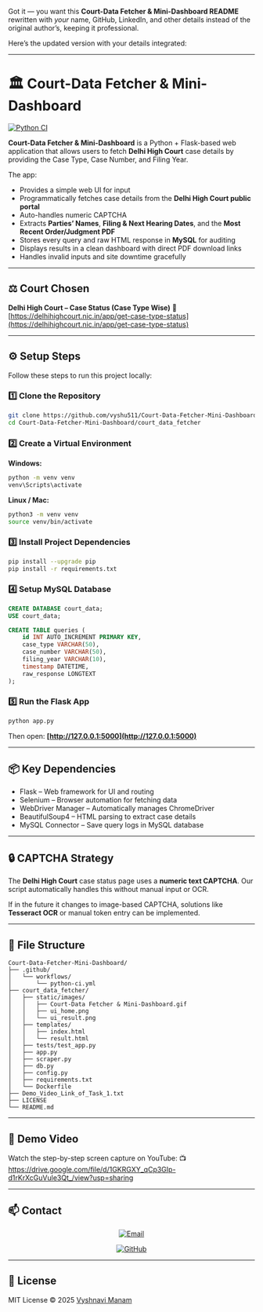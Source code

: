 Got it — you want this **Court-Data Fetcher & Mini-Dashboard README** rewritten with *your* name, GitHub, LinkedIn, and other details instead of the original author’s, keeping it professional.

Here’s the updated version with your details integrated:

---

# 🏛️ Court-Data Fetcher & Mini-Dashboard

[![Python CI](https://github.com/vyshu511/Court-Data-Fetcher-Mini-Dashboard/actions/workflows/python-ci.yml/badge.svg)](https://github.com/vyshu511/Court-Data-Fetcher-Mini-Dashboard/actions/workflows/python-ci.yml)

**Court-Data Fetcher & Mini-Dashboard** is a Python + Flask-based web application that allows users to fetch **Delhi High Court** case details by providing the Case Type, Case Number, and Filing Year.

The app:

* Provides a simple web UI for input
* Programmatically fetches case details from the **Delhi High Court public portal**
* Auto-handles numeric CAPTCHA
* Extracts **Parties’ Names**, **Filing & Next Hearing Dates**, and the **Most Recent Order/Judgment PDF**
* Stores every query and raw HTML response in **MySQL** for auditing
* Displays results in a clean dashboard with direct PDF download links
* Handles invalid inputs and site downtime gracefully

---

## ⚖️ Court Chosen

**Delhi High Court – Case Status (Case Type Wise)**
🔗 [https://delhihighcourt.nic.in/app/get-case-type-status](https://delhihighcourt.nic.in/app/get-case-type-status)

---

## ⚙️ Setup Steps

Follow these steps to run this project locally:

### **1️⃣ Clone the Repository**

```bash
git clone https://github.com/vyshu511/Court-Data-Fetcher-Mini-Dashboard.git
cd Court-Data-Fetcher-Mini-Dashboard/court_data_fetcher
```

### **2️⃣ Create a Virtual Environment**

**Windows:**

```bash
python -m venv venv
venv\Scripts\activate
```

**Linux / Mac:**

```bash
python3 -m venv venv
source venv/bin/activate
```

### **3️⃣ Install Project Dependencies**

```bash
pip install --upgrade pip
pip install -r requirements.txt
```

### **4️⃣ Setup MySQL Database**

```sql
CREATE DATABASE court_data;
USE court_data;

CREATE TABLE queries (
    id INT AUTO_INCREMENT PRIMARY KEY,
    case_type VARCHAR(50),
    case_number VARCHAR(50),
    filing_year VARCHAR(10),
    timestamp DATETIME,
    raw_response LONGTEXT
);
```

### **5️⃣ Run the Flask App**

```bash
python app.py
```

Then open: **[http://127.0.0.1:5000](http://127.0.0.1:5000)**

---

## 📦 Key Dependencies

* Flask – Web framework for UI and routing
* Selenium – Browser automation for fetching data
* WebDriver Manager – Automatically manages ChromeDriver
* BeautifulSoup4 – HTML parsing to extract case details
* MySQL Connector – Save query logs in MySQL database

---

## 🔒 CAPTCHA Strategy

The **Delhi High Court** case status page uses a **numeric text CAPTCHA**.
Our script automatically handles this without manual input or OCR.

If in the future it changes to image-based CAPTCHA, solutions like **Tesseract OCR** or manual token entry can be implemented.

---

## 📂 File Structure

```
Court-Data-Fetcher-Mini-Dashboard/
├── .github/
│   └── workflows/
│       └── python-ci.yml
├── court_data_fetcher/
│   ├── static/images/
│   │   ├── Court-Data Fetcher & Mini-Dashboard.gif
│   │   ├── ui_home.png
│   │   └── ui_result.png
│   ├── templates/
│   │   ├── index.html
│   │   └── result.html
│   ├── tests/test_app.py
│   ├── app.py
│   ├── scraper.py
│   ├── db.py
│   ├── config.py
│   ├── requirements.txt
│   └── Dockerfile
├── Demo_Video_Link_of_Task_1.txt
├── LICENSE
└── README.md
```

---

## 🎥 Demo Video

Watch the step-by-step screen capture on YouTube:
📺 https://drive.google.com/file/d/1GKRGXY_qCp3GIp-d1rKrXcGuVule3Qt_/view?usp=sharing

---

## 📫 Contact

<div align="center">

[![Email](https://img.shields.io/badge/Email-vyshunivi511%40gmail.com-red?style=flat\&logo=gmail)](mailto:vyshnavimanam23@gmail.com)

[![GitHub](https://img.shields.io/badge/GitHub-vyshu511-black?style=flat\&logo=github)](https://github.com/vyshu511)

</div>

---

## 📜 License

MIT License © 2025 [Vyshnavi Manam](https://www.linkedin.com/in/vyshnavi-manam)


